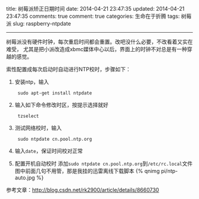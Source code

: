 title: 树莓派矫正日期时间
date: 2014-04-21 23:47:35
updated: 2014-04-21 23:47:35
comments: true
comment: true
categories: 生命在于折腾
tags: 树莓派
slug: raspberry-ntpdate

---

树莓派没有硬件时钟，每次重启时间都会重置。改吧没什么必要，不改看着又实在难受，
尤其是把小派改造成xbmc媒体中心以后，界面上的时钟不对总是有一种穿越的感觉。

索性配置成每次启动时自动进行NTP校时，步骤如下：

<!--more-->

1. 安装ntp，输入

		sudo apt-get install ntpdate
	

2. 输入如下命令修改时区，按提示选择就好

		tzselect

4. 测试网络校时，输入

		sudo ntpdate cn.pool.ntp.org

5. 输入`date`，保证时间校对正常

6. 配置开机自动校时
	添加`sudo ntpdate cn.pool.ntp.org`到`/etc/rc.local`文件
	图中前面几句不用管，那是我挂的迅雷离线下载脚本
	{% qnimg pi/ntp-auto.jpg %}

 


参考文章：http://blog.csdn.net/rk2900/article/details/8660730

